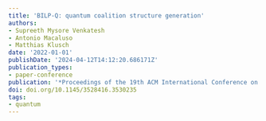 ```yaml
---
title: 'BILP-Q: quantum coalition structure generation'
authors:
- Supreeth Mysore Venkatesh
- Antonio Macaluso
- Matthias Klusch
date: '2022-01-01'
publishDate: '2024-04-12T14:12:20.686171Z'
publication_types:
- paper-conference
publication: '*Proceedings of the 19th ACM International Conference on Computing Frontiers*'
doi: doi.org/10.1145/3528416.3530235
tags:
- quantum
---
```

